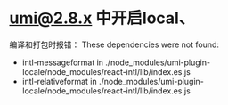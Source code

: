 # umi@2.8.x 中开启local、

编译和打包时报错：
These dependencies were not found:

- intl-messageformat in ./node_modules/umi-plugin-locale/node_modules/react-intl/lib/index.es.js
- intl-relativeformat in ./node_modules/umi-plugin-locale/node_modules/react-intl/lib/index.es.js
